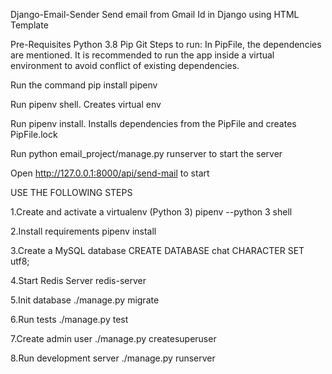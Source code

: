 Django-Email-Sender
Send email from Gmail Id in Django using HTML Template

Pre-Requisites
Python 3.8
Pip
Git
Steps to run:
In PipFile, the dependencies are mentioned. It is recommended to run the app inside a virtual environment to avoid conflict of existing dependencies.

Run the command pip install pipenv

Run pipenv shell. Creates virtual env

Run pipenv install. Installs dependencies from the PipFile and creates PipFile.lock

Run python email_project/manage.py runserver to start the server

Open http://127.0.0.1:8000/api/send-mail to start

USE THE FOLLOWING STEPS

1.Create and activate a virtualenv (Python 3)
pipenv --python 3 shell

2.Install requirements
pipenv install

3.Create a MySQL database
CREATE DATABASE chat CHARACTER SET utf8;

4.Start Redis Server
redis-server

5.Init database
./manage.py migrate

6.Run tests
./manage.py test

7.Create admin user
./manage.py createsuperuser

8.Run development server
./manage.py runserver
